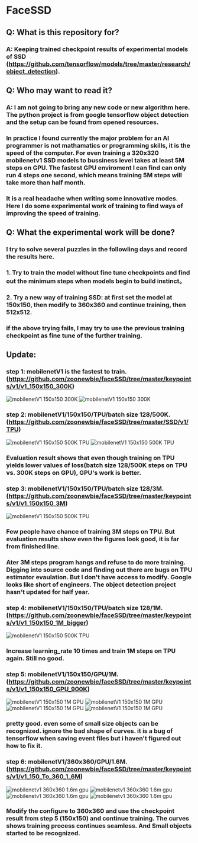 # FaceSSD

## Q: What is this repository for?
### A: Keeping trained checkpoint results of experimental models of SSD (https://github.com/tensorflow/models/tree/master/research/object_detection).


## Q: Who may want to read it?
### A: I am not going to bring any new code or new algorithm here. The python project is from google tensorflow object detection and the setup can be found from opened resources. 
### In practice I found currently the major problem for an AI programmer is not mathamatics or programming skills, it is the speed of the computer. For even training a 320x320 mobilenetv1 SSD models to bussiness level takes at least 5M steps on GPU. The fastest GPU enviroment I can find can only run 4 steps one second, which means training 5M steps will take more than half month. 
### It is a real headache when writing some innovative modes. Here I do some experimental work of training to find ways of improving the speed of training.


## Q: What the experimental work will be done?
### I try to solve several puzzles in the followling days and record the results here. 
### 1. Try to train the model without fine tune checkpoints and find out the minimum steps when models begin to build instinct。  
### 2. Try a new way of training SSD: at first set the model at 150x150, then modify to 360x360 and continue training, then 512x512.
### if the above trying fails, I may try to use the previous training checkpoint as fine tune of the further training.


## Update: 
### step 1: mobilenetV1 is the fastest to train. (https://github.com/zoonewbie/faceSSD/tree/master/keypoints/v1/v1_150x150_300K)
![mobilenetV1 150x150 300K](https://github.com/zoonewbie/faceSSD/raw/master/keypoints/v1/v1_150x150_300K/Screenshot3.png) 
![mobilenetV1 150x150 300K](https://github.com/zoonewbie/faceSSD/raw/master/keypoints/v1/v1_150x150_300K/Screenshot5.png) 
 

### step 2: mobilenetV1/150x150/TPU/batch size 128/500K. (https://github.com/zoonewbie/faceSSD/tree/master/SSD/v1/TPU)
![mobilenetV1 150x150 500K TPU](https://github.com/zoonewbie/faceSSD/raw/master/SSD/v1/TPU/Screenshot1.png)
![mobilenetV1 150x150 500K TPU](https://github.com/zoonewbie/faceSSD/raw/master/SSD/v1/TPU/Screenshot2.png)
### Evaluation result shows that even though training on TPU yields lower values of loss(batch size 128/500K steps on TPU vs. 300K steps on GPU), GPU's work is better.


### step 3: mobilenetV1/150x150/TPU/batch size 128/3M. (https://github.com/zoonewbie/faceSSD/tree/master/keypoints/v1/v1_150x150_3M)
![mobilenetV1 150x150 500K TPU](https://github.com/zoonewbie/faceSSD/raw/master/keypoints/v1/v1_150x150_3M/Screenshot1.png)
### Few people have chance of training 3M steps on TPU. But evaluation results show even the figures look good,  it is far from finished line.
### Ater 3M steps program hangs and refuse to do more training. Digging into source code and finding out there are bugs on TPU estimator evaulation. But I don't have access to modify. Google looks like short of engineers. The object detection project hasn't updated for half year. 


### step 4: mobilenetV1/150x150/TPU/batch size 128/1M. (https://github.com/zoonewbie/faceSSD/tree/master/keypoints/v1/v1_150x150_1M_bigger)
![mobilenetV1 150x150 500K TPU](https://github.com/zoonewbie/faceSSD/raw/master/keypoints/v1/v1_150x150_1M_bigger/Screenshot.png)
### Increase learning_rate 10 times and train 1M steps on TPU again. Still no good.


### step 5: mobilenetV1/150x150/GPU/1M. (https://github.com/zoonewbie/faceSSD/tree/master/keypoints/v1/v1_150x150_GPU_900K)
![mobilenetV1 150x150 1M GPU](https://github.com/zoonewbie/faceSSD/raw/master/keypoints/v1/v1_150x150_GPU_900K/Screenshot1.png)
![mobilenetV1 150x150 1M GPU](https://github.com/zoonewbie/faceSSD/raw/master/keypoints/v1/v1_150x150_GPU_900K/Screenshot2.png)
![mobilenetV1 150x150 1M GPU](https://github.com/zoonewbie/faceSSD/raw/master/keypoints/v1/v1_150x150_GPU_900K/Screenshot3.png)
![mobilenetV1 150x150 1M GPU](https://github.com/zoonewbie/faceSSD/raw/master/keypoints/v1/v1_150x150_GPU_900K/Screenshot4.png)
### pretty good. even some of small size objects can be recognized. ignore the bad shape of curves. it is a bug of tensorflow when saving event files but i haven't figured out how to fix it.

### step 6: mobilenetV1/360x360/GPU/1.6M. (https://github.com/zoonewbie/faceSSD/tree/master/keypoints/v1/v1_150_To_360_1_6M)
![mobilenetv1 360x360 1.6m gpu](https://github.com/zoonewbie/faceSSD/raw/master/keypoints/v1/v1_150_To_360_1_6M/screenshot1.jpg
)
![mobilenetv1 360x360 1.6m gpu](https://github.com/zoonewbie/faceSSD/raw/master/keypoints/v1/v1_150_To_360_1_6M/screenshot2.jpg
)
![mobilenetv1 360x360 1.6m gpu](https://github.com/zoonewbie/faceSSD/raw/master/keypoints/v1/v1_150_To_360_1_6M/screenshot3.jpg
)
![mobilenetv1 360x360 1.6m gpu](https://github.com/zoonewbie/faceSSD/raw/master/keypoints/v1/v1_150_To_360_1_6M/screenshot4.jpg
)

### Modify the configure to 360x360 and use the checkpoint result from step 5 (150x150) and continue training. The curves shows training process continues seamless. And Small objects started to be recognized.

